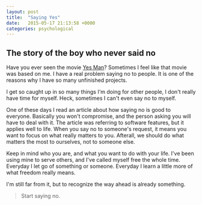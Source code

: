 ```yaml
---
layout: post
title:  "Saying Yes"
date:   2015-05-17 21:13:58 +0000
categories: psychological
---
```


## The story of the boy who never said no

Have you ever seen the movie [Yes Man](http://www.imdb.com/title/tt1068680/)? Sometimes I
    feel like that movie was based on me. I have a real problem saying no to people. It is one of the reasons why I have
    so many unfinished projects.

I get so caught up in so many things I'm doing for other people, I don't really have time for myself. Heck,
    sometimes I can't even say no to myself.

One of these days I read an article about how saying no is good to everyone. Basically you won't compromise, and the
    person asking you will have to deal with it. The article was referring to software features, but it applies well to
    life. When you say no to someone's request, it means you want to focus on what really matters to you. Afterall, we
    should do what matters the most to ourselves, not to someone else.

Keep in mind who you are, and what you want to do with your life. I've been using mine to serve others, and I've
    called myself free the whole time. Everyday I let go of something or someone. Everyday I learn a little more of what
    freedom really means.

I'm still far from it, but to recognize the way ahead is already something.

> Start saying no.